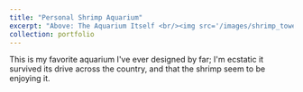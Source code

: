 ```yaml
---
title: "Personal Shrimp Aquarium"
excerpt: "Above: The Aquarium Itself <br/><img src='/images/shrimp_tower.png'>"
collection: portfolio
---
```


This is my favorite aquarium I've ever designed by far; I'm ecstatic it survived its drive across the country, and that the shrimp seem to be enjoying it.
